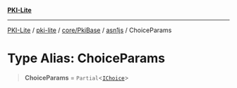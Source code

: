 [**PKI-Lite**](../../../../../../README.md)

---

[PKI-Lite](../../../../../../README.md) / [pki-lite](../../../../../README.md) / [core/PkiBase](../../../README.md) / [asn1js](../README.md) / ChoiceParams

# Type Alias: ChoiceParams

> **ChoiceParams** = `Partial`\<[`IChoice`](../interfaces/IChoice.md)\>
